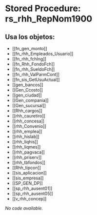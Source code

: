 # Stored Procedure: rs_rhh_RepNom1900

## Usa los objetos:
- [[fn_gen_monto]]
- [[fn_rhh_Empleados_Usuario]]
- [[fn_rhh_fchIng]]
- [[fn_Rhh_FondoFch]]
- [[fn_rhh_SueldoFch]]
- [[fn_rhh_ValParmCont]]
- [[fn_sis_GetUsuActual]]
- [[gen_bancos]]
- [[Gen_Ccosto]]
- [[gen_ciudad]]
- [[Gen_compania]]
- [[Gen_sucursal]]
- [[Rhh_cargos]]
- [[rhh_cauretiro]]
- [[rhh_concesa]]
- [[rhh_Convenio]]
- [[rhh_emplea]]
- [[rhh_hislab]]
- [[rhh_liqhis]]
- [[rhh_liqmes]]
- [[rhh_pagvaca]]
- [[rhh_priserv]]
- [[rhh_tbfondos]]
- [[Rhh_tipcon]]
- [[sis_aplicacion]]
- [[sis_empresa]]
- [[SP_GEN_DP]]
- [[sp_rhh_ausent01]]
- [[sp_rhh_ausent05]]
- [[v_rhh_concep]]

*No code available.*
